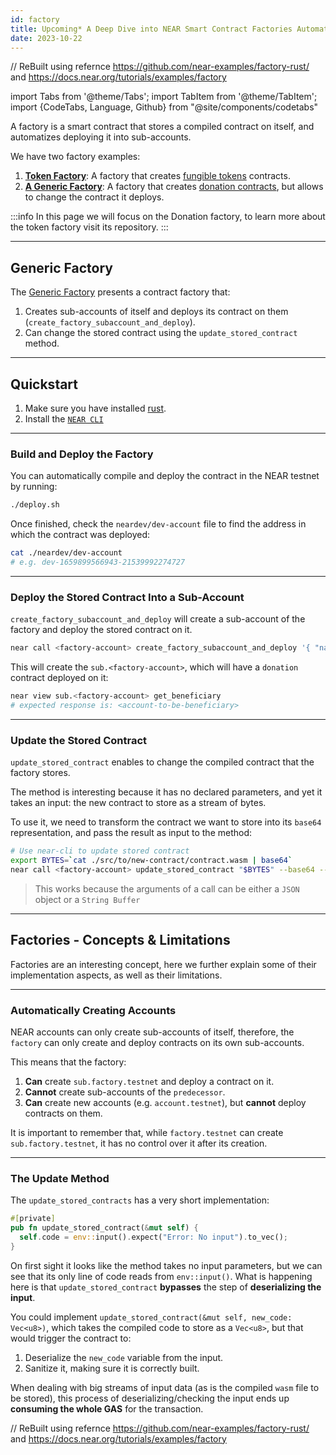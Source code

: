 ```yaml
---
id: factory
title: Upcoming* A Deep Dive into NEAR Smart Contract Factories Automation and Limitations
date: 2023-10-22
---
```


// ReBuilt using refernce https://github.com/near-examples/factory-rust/ and https://docs.near.org/tutorials/examples/factory

import Tabs from '@theme/Tabs';
import TabItem from '@theme/TabItem';
import {CodeTabs, Language, Github} from "@site/components/codetabs"

A factory is a smart contract that stores a compiled contract on itself, and automatizes deploying it into
sub-accounts.

We have two factory examples:
1. [**Token Factory**](https://github.com/near-examples/token-factory): A factory that creates [fungible tokens](../fts/0-intro.md) contracts. 
2. [**A Generic Factory**](https://github.com/near-examples/factory-rust): A factory that creates [donation contracts](./donation.md), but allows to change the contract it deploys.

:::info 
In this page we will focus on the Donation factory, to learn more about the token factory visit its repository.
:::

---

## Generic Factory
The [Generic Factory](https://github.com/near-examples/factory-rust/) presents a contract factory that:
1. Creates sub-accounts of itself and deploys its contract on them (`create_factory_subaccount_and_deploy`).
2. Can change the stored contract using the `update_stored_contract` method.

<CodeTabs>
  <Language value="🦀 Rust" language="rust">
    <Github fname="deploy.rs"
            url="https://github.com/near-examples/factory-rust/blob/main/contract/src/deploy.rs"
            start="14" end="60" />
    <Github fname="update.rs"
            url="https://github.com/near-examples/factory-rust/blob/main/contract/src/manager.rs"
            start="5" end="19" />
  </Language>
</CodeTabs>

---

## Quickstart

1. Make sure you have installed [rust](https://rust.org/).
2. Install the [`NEAR CLI`](https://github.com/near/near-cli#setup)

<hr class="subsection" />

### Build and Deploy the Factory
You can automatically compile and deploy the contract in the NEAR testnet by running:

```bash
./deploy.sh
```

Once finished, check the `neardev/dev-account` file to find the address in which the contract was deployed:

```bash
cat ./neardev/dev-account
# e.g. dev-1659899566943-21539992274727
```

<hr class="subsection" />

### Deploy the Stored Contract Into a Sub-Account

`create_factory_subaccount_and_deploy` will create a sub-account of the factory and deploy the
stored contract on it.

```bash
near call <factory-account> create_factory_subaccount_and_deploy '{ "name": "sub", "beneficiary": "<account-to-be-beneficiary>"}' --deposit 1.24 --accountId <account-id> --gas 300000000000000
```

This will create the `sub.<factory-account>`, which will have a `donation` contract deployed on it:

```bash
near view sub.<factory-account> get_beneficiary
# expected response is: <account-to-be-beneficiary>
```

<hr class="subsection" />

### Update the Stored Contract
`update_stored_contract` enables to change the compiled contract that the factory stores.

The method is interesting because it has no declared parameters, and yet it takes
an input: the new contract to store as a stream of bytes.

To use it, we need to transform the contract we want to store into its `base64`
representation, and pass the result as input to the method:

```bash
# Use near-cli to update stored contract
export BYTES=`cat ./src/to/new-contract/contract.wasm | base64`
near call <factory-account> update_stored_contract "$BYTES" --base64 --accountId <factory-account> --gas 30000000000000
```

> This works because the arguments of a call can be either a `JSON` object or a `String Buffer`

---

## Factories - Concepts & Limitations

Factories are an interesting concept, here we further explain some of their implementation aspects,
as well as their limitations.  

<hr class="subsection" />

### Automatically Creating Accounts
NEAR accounts can only create sub-accounts of itself, therefore, the `factory` can only create and
deploy contracts on its own sub-accounts. 

This means that the factory:
1. **Can** create `sub.factory.testnet` and deploy a contract on it.
2. **Cannot** create sub-accounts of the `predecessor`.
3. **Can** create new accounts (e.g. `account.testnet`), but **cannot** deploy contracts on them.

It is important to remember that, while `factory.testnet` can create `sub.factory.testnet`, it has
no control over it after its creation.

<hr class="subsection" />


### The Update Method

The `update_stored_contracts` has a very short implementation:

```rust
#[private]
pub fn update_stored_contract(&mut self) {
  self.code = env::input().expect("Error: No input").to_vec();
}
```

On first sight it looks like the method takes no input parameters, but we can see that its only
line of code reads from `env::input()`. What is happening here is that `update_stored_contract`
**bypasses** the step of **deserializing the input**. 

You could implement `update_stored_contract(&mut self, new_code: Vec<u8>)`,
which takes the compiled code to store as a `Vec<u8>`, but that would trigger the contract to:
1. Deserialize the `new_code` variable from the input.
2. Sanitize it, making sure it is correctly built.

When dealing with big streams of input data (as is the compiled `wasm` file to be stored), this process
of deserializing/checking the input ends up **consuming the whole GAS** for the transaction.

// ReBuilt using refernce https://github.com/near-examples/factory-rust/ and https://docs.near.org/tutorials/examples/factory 